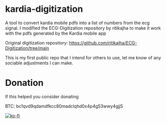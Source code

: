# kardia-digitization
 A tool to convert kardia mobile pdfs into a list of numbers from the ecg signal. I modified the ECG-Digitization repository by ritikajha to make it work with the pdfs generated by the Kardia mobile app

Original digitization repository:
https://github.com/ritikajha/ECG-Digitization/tree/main

This is my first public repo that I intend for others to use, let me know of any sociable adjustments I can make.

# Donation
If this helped you consider donating

BTC: bc1qvd9qdamdfkcc80madclqhd0x4p4g53wwy4gjj5

[![ko-fi](https://ko-fi.com/img/githubbutton_sm.svg)](https://ko-fi.com/T6T21BV8CC)
